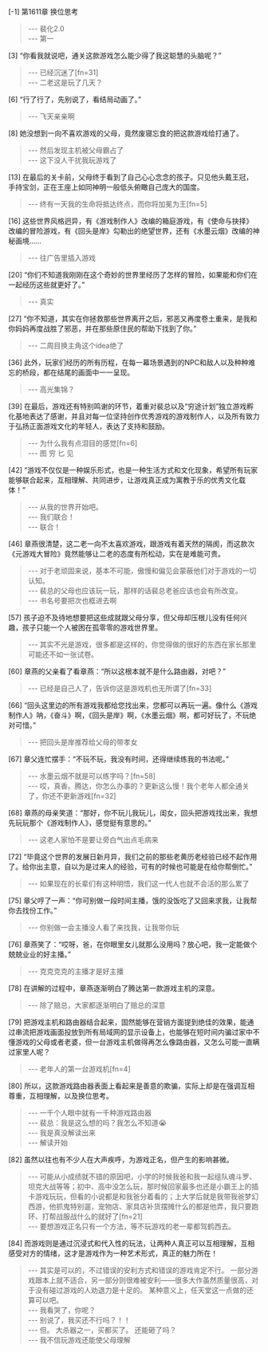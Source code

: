 
[-1] 第1611章 换位思考
>--- 裴化2.0<br>
>--- 第一<br>

[3] “你看我就说吧，通关这款游戏怎么能少得了我这聪慧的头脑呢？”
>--- 已经沉迷了[fn=31]<br>
>--- 二老这是玩了几天？<br>

[6] “行了行了，先别说了，看结局动画了。”
>--- 飞天亲亲啊<br>

[8] 她没想到一向不喜欢游戏的父母，竟然废寝忘食的把这款游戏给打通了。
>--- 然后发现主机被父母霸占了<br>
>--- 这下没人干扰我玩游戏了<br>

[13] 在最后的关卡前，父母终于看到了自己心心念念的孩子。只见他头戴王冠，手持宝剑，正在王座上如同神明一般低头俯瞰自己庞大的国度。
>--- 终有一天我的生命将抵达终点，而你将加冕为王[fn=5]<br>

[16] 这些世界风格迥异，有《游戏制作人》改编的箱庭游戏，有《使命与抉择》改编的冒险游戏，有《回头是岸》勾勒出的绝望世界，还有《水墨云烟》改编的神秘画境……
>--- 往广告里插入游戏<br>

[20] “你们不知道我刚刚在这个奇妙的世界里经历了怎样的冒险，如果能和你们在一起经历这些就更好了。”
>--- 真实<br>

[27] “你不知道，其实在你拯救那些世界离开之后，邪恶又再度卷土重来，是我和你妈妈再度战胜了邪恶，并在那些原住民的帮助下找到了你。”
>--- 二周目换主角这个idea绝了<br>

[36] 此外，玩家们经历的所有历程，在每一幕场景遇到的NPC和敌人以及种种难忘的桥段，都在结尾的画面中一一呈现。
>--- 高光集锦？<br>

[39] 在最后，游戏还有特别鸣谢的环节，着重对裴总以及“穷途计划”独立游戏孵化基地表达了感谢，并且对每一位坚持创作优秀游戏的游戏制作人，以及所有致力于弘扬正面游戏文化的年轻人，表达了支持和鼓励。
>--- 为什么我有点泪目的感觉[fn=6]<br>
>--- 图 穷 匕 见<br>

[42] “游戏不仅仅是一种娱乐形式，也是一种生活方式和文化现象，希望所有玩家能够联合起来，互相理解、共同进步，让游戏真正成为寓教于乐的优秀文化载体！”
>--- 从我的世界开始吧。<br>
>--- 我们联合！<br>
>--- 联合！<br>

[46] 章燕很清楚，这二老一向不太喜欢游戏，跟游戏有着天然的隔阂，而这款次《元游戏大冒险》竟然能够让二老的态度有所松动，实在是难能可贵。
>--- 对于老顽固来说，基本不可能，傲慢和偏见会蒙蔽他们对于游戏的一切认知。<br>
>--- 裴总的父母也应该玩一玩，那样的话裴总老爸应该也会有所改变。<br>
>--- 书名号要把次也框进去啊<br>

[57] 孩子迫不及待地想要把这些成就跟父母分享，但父母却压根儿没有任何兴趣，孩子只能一个人被困在孤零零的游戏世界里。
>--- 其实不光是游戏，很多都是这样的，你觉得做的很好的东西在家长那里可能还不如一张试卷。<br>

[60] 章燕的父亲看了看章燕：“所以这根本就不是什么路由器，对吧？”
>--- 已经是自己人了，告诉你这是游戏机也无所谓了[fn=33]<br>

[66] “回头这里边的所有游戏我都给您找出来，您都可以再玩一遍。像什么《游戏制作人》呐，《奋斗》啊，《回头是岸》啊，《水墨云烟》啊，都可好玩了，不玩绝对可惜。”
>--- 把回头是岸推荐给父母的带孝女<br>

[67] 章父连忙摆手：“不玩不玩，我没有时间，还得继续练我的书法呢。”
>--- 水墨云烟不就是可以练字吗？[fn=58]<br>
>--- 哎，真香。腾达，你怎么办事的？更新这么慢！我个老年人都全通关了，你还不更新游戏[fn=32]<br>

[68] 章燕的母亲笑道：“那好，你不玩儿我玩儿，闺女，回头把游戏找出来，我想先玩玩那个《游戏制作人》，感觉挺有意思的。”
>--- 这老人家怕不是要让旁白气出点毛病来<br>

[72] “毕竟这个世界的发展日新月异，我们之前的那些老黄历老经验已经不起作用了。给你出主意，自以为是过来人的经验，可有的时候也可能是在给你帮倒忙。”
>--- 如果现在的长辈们有这种明悟，我们这一代人也就不会活的那么累了<br>

[75] 章父哼了一声：“你可别做一段时间主播，饿的没饭吃了又回来求我，让我帮你去找份工作。”
>--- 你别做一会主播没人看了来找我，让我带你玩<br>

[76] 章燕笑了：“哎呀，爸，在你眼里女儿就那么没用吗？放心吧，我一定能做个兢兢业业的好主播。”
>--- 克克克克的主播才是好主播<br>

[78] 在讲解的过程中，章燕逐渐明白了腾达第一款游戏主机的深意。
>--- 除了赔总，大家都逐渐明白了赔总的深意<br>

[79] 把游戏主机和路由器结合起来，固然能够在营销方面提到绝佳的效果，能通过串流把游戏画面投放到所有局域网的显示设备上，也能够在短时间内骗过家中不懂游戏的父母或者老婆，但一台游戏主机做得再怎么像路由器，又怎么可能一直瞒过家里人呢？
>--- 老年人的第一台游戏机[fn=4]<br>

[80] 所以，这款游戏路由器表面上看起来是善意的欺骗，实际上却是在强调互相尊重，互相理解，以及换位思考。
>--- 一千个人眼中就有一千种游戏路由器<br>
>--- 裴总：我是这么想的吗？我怎么不知道😭<br>
>--- 我是真没解读出来<br>
>--- 解读开始<br>

[82] 虽然以往也有不少人在大声疾呼，为游戏正名，但产生的影响甚微。
>--- 可能从小成绩就不错的原因吧，小学的时候我爸和我一起组队魂斗罗、坦克大战等等；初中、高中没怎么玩，那时候回家最多也还是小霸王上的插卡游戏玩玩，但看的小说都是和我爸分着看的；上大学后就是我带我爸梦幻西游，他抓鬼特别遛，宠物店、家具店补货摆摊什么的都是他弄，我只要跑环、打帮战服战什么的就好了[fn=21]<br>
>--- 要想游戏正名只有一个方法，等不玩游戏的老一辈都驾鹤西去。<br>

[84] 而游戏则是通过沉浸式和代入性的玩法，让两种人真正可以互相理解，互相感受对方的情绪，这才是游戏作为一种艺术形式，真正的魅力所在！
>--- 其实是可以的，不过错误的安利方式和错误的游戏肯定不行。
一部分游戏跟本上就不适合，另一部分则很难被安利——很多大作虽然质量很高，对于没有碰过游戏的人劝退力是十足的。
某种意义上，任天堂这一点做的还算可以吧。<br>
>--- 我看哭了，你呢？<br>
>--- 别说了，我买还不行吗？！！<br>
>--- 但。
大杀器之一，买都买了。
还能砸了吗？<br>
>--- 我不信玩游戏还能使父母理解<br>
